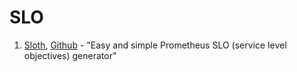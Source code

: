 # SLO

1. [Sloth](https://itnext.io/slos-should-be-easy-say-hi-to-sloth-9c8a225df0d4), [Github](https://github.com/slok/sloth) - "Easy and simple Prometheus SLO (service level objectives) generator"
